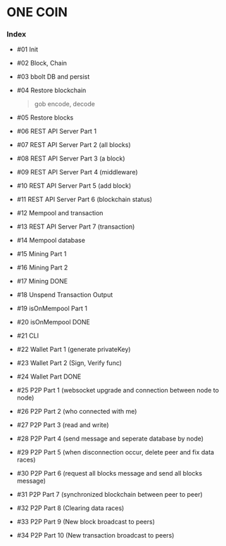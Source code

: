 # ONE COIN

### Index

- #01 Init

- #02 Block, Chain

- #03 bbolt DB and persist

- #04 Restore blockchain

  > gob encode, decode

- #05 Restore blocks

- #06 REST API Server Part 1

- #07 REST API Server Part 2 (all blocks)

- #08 REST API Server Part 3 (a block)

- #09 REST API Server Part 4 (middleware)

- #10 REST API Server Part 5 (add block)

- #11 REST API Server Part 6 (blockchain status)

- #12 Mempool and transaction

- #13 REST API Server Part 7 (transaction)

- #14 Mempool database

- #15 Mining Part 1

- #16 Mining Part 2

- #17 Mining DONE

- #18 Unspend Transaction Output

- #19 isOnMempool Part 1

- #20 isOnMempool DONE

- #21 CLI

- #22 Wallet Part 1 (generate privateKey)

- #23 Wallet Part 2 (Sign, Verify func)

- #24 Wallet Part DONE

- #25 P2P Part 1 (websocket upgrade and connection between node to node)

- #26 P2P Part 2 (who connected with me)

- #27 P2P Part 3 (read and write)

- #28 P2P Part 4 (send message and seperate database by node)

- #29 P2P Part 5 (when disconnection occur, delete peer and fix data races)

- #30 P2P Part 6 (request all blocks message and send all blocks message)

- #31 P2P Part 7 (synchronized blockchain between peer to peer)

- #32 P2P Part 8 (Clearing data races)

- #33 P2P Part 9 (New block broadcast to peers)

- #34 P2P Part 10 (New transaction broadcast to peers)
